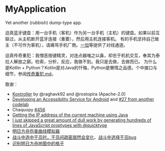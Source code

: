 # MyApplication

Yet another (rubbish) dump-type app.

迫真蓝牙键盘：用一台手机（客机）作为另一台手机（主机）的键盘。如果以前互联过，从主机断开蓝牙连接（重要），然后用主机连接客机。
有的手机坚持自己做主（不可作为客机），请痛骂手机厂商。[一加](https://forums.oneplus.com/threads/converting-one-plus-devices-into-a-bluetooth-controller-mouse-keyboard-etc.1192272/)等提供了对线通道。

迫真传奇重犯：我憎恶按键精灵，对连点器嗤之以鼻，却忠于机机交互，奉其为泰拉人解放之巅。检索，分析，反应，我做不到。我只是去做，去做而已。
为什么是Kotlin + Python？Kotlin是对Java的忏悔，Python是懒惰之品德。个中接口与细节，参阅[传奇重犯.md](InfamousRecidivist.md)。

致谢：
- [Kontroller](https://github.com/raghavk92/Kontroller) by @raghavk92 and @rostopira (Apache-2.0)
- [Developing an Accessibility Service for Android](https://codelabs.developers.google.com/codelabs/developing-android-a11y-service/) and [#27 from another codelab](https://github.com/googlecodelabs/android-accessibility/issues/27)
- Chaquopy [#456](https://github.com/chaquo/chaquopy/issues/456)
- [Getting the IP address of the current machine using Java](https://stackoverflow.com/a/38342964)
- [I just skipped a great amount of dull work by generating hundreds of lines of JavaScript proptypes with @quicktype](https://app.quicktype.io/)
- [明日方舟伤害曲线模拟器](https://github.com/FallCicada/ArknightsDamageCurve)
- [战斗中选中干员时，干员间疏密居然会变化](https://bbs.nga.cn/read.php?tid=22823760)、[战斗中选择干员bug](https://bbs.nga.cn/read.php?tid=25942672)
- [识别明日方舟地图中的格子](https://github.com/yuanyan3060/Arknights-Tile-Pos)
